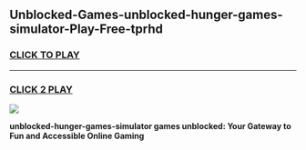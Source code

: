 
## Unblocked-Games-unblocked-hunger-games-simulator-Play-Free-tprhd
<h3>
<a href="https://premium76.site?title=unblocked-hunger-games-simulator&ref=12A">CLICK TO PLAY</a></h3>
<hr>

<h3>
<a href="https://premium76.site?title=unblocked-hunger-games-simulator&ref=12A">CLICK 2 PLAY</a>
  
</h3>

<a href="https://premium76.site?title=unblocked-hunger-games-simulator&ref=12A"><img src="https://clearcache.store/games.png"></a>


**unblocked-hunger-games-simulator games unblocked: Your Gateway to Fun and Accessible Online Gaming**
